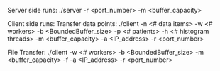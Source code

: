 Server side runs: 
./server -r <port_number> -m <buffer_capacity>

Client side runs: 
Transfer data points:
./client -n <# data items> -w <# workers> -b <BoundedBuffer_size> -p <# patients> -h <# histogram threads> -m <buffer_capacity> -a <IP_address> -r <port_number>

File Transfer:
./client -w <# workers> -b <BoundedBuffer_size> -m <buffer_capacity> -f <filename> -a <IP_address> -r <port_number>

